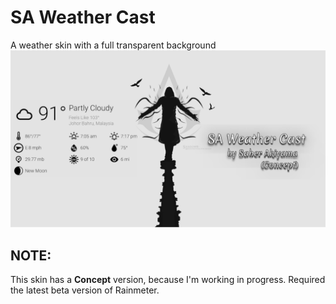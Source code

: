 # SA Weather Cast
A weather skin with a full transparent background
![SA Weather Cast](https://github.com/SaberAkiyama/SAWeatherCast/blob/master/GitHub_Resources/Weather%20Cast(UpResNet10)(scale)(1920x1080).png)

## NOTE:
This skin has a **Concept** version, because I'm working in progress. Required the latest beta version of Rainmeter.
